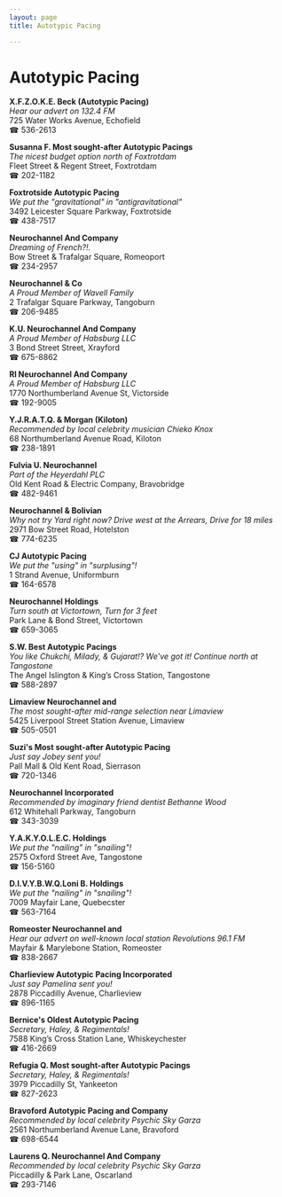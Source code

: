 ```yaml
---
layout: page 
title: Autotypic Pacing

---
```



# Autotypic Pacing


 **X.F.Z.O.K.E. Beck (Autotypic Pacing)**  
_Hear our advert on 132.4 FM_  
725 Water Works Avenue, Echofield  
☎ 536-2613

**Susanna F. Most sought-after Autotypic Pacings**  
_The nicest budget option north of Foxtrotdam_  
Fleet Street & Regent Street, Foxtrotdam  
☎ 202-1182

**Foxtrotside Autotypic Pacing**  
_We put the "gravitational" in "antigravitational"_  
3492 Leicester Square Parkway, Foxtrotside  
☎ 438-7517

**Neurochannel And Company**  
_Dreaming of French?!._  
Bow Street & Trafalgar Square, Romeoport  
☎ 234-2957

**Neurochannel & Co**  
_A Proud Member of Wavell Family_  
2 Trafalgar Square Parkway, Tangoburn  
☎ 206-9485

**K.U. Neurochannel And Company**  
_A Proud Member of Habsburg LLC_  
3 Bond Street Street, Xrayford  
☎ 675-8862

**Rl Neurochannel And Company**  
_A Proud Member of Habsburg LLC_  
1770 Northumberland Avenue St, Victorside  
☎ 192-9005

**Y.J.R.A.T.Q. & Morgan (Kiloton)**  
_Recommended by local celebrity musician Chieko Knox_  
68 Northumberland Avenue Road, Kiloton  
☎ 238-1891

**Fulvia U. Neurochannel**  
_Part of the Heyerdahl PLC_  
Old Kent Road & Electric Company, Bravobridge  
☎ 482-9461

**Neurochannel & Bolivian**  
_Why not try Yard right now? 
Drive west at the Arrears, Drive for 18 miles_  
2971 Bow Street Road, Hotelston  
☎ 774-6235

**CJ Autotypic Pacing**  
_We put the "using" in "surplusing"!_  
1 Strand Avenue, Uniformburn  
☎ 164-6578

**Neurochannel Holdings**  
_Turn south at Victortown, Turn for 3 feet_  
Park Lane & Bond Street, Victortown  
☎ 659-3065

**S.W. Best Autotypic Pacings**  
_You like Chukchi, Milady, & Gujarat!? We've got it! 
Continue north at Tangostone_  
The Angel Islington & King’s Cross Station, Tangostone  
☎ 588-2897

**Limaview Neurochannel and**  
_The most sought-after mid-range selection near Limaview_  
5425 Liverpool Street Station Avenue, Limaview  
☎ 505-0501

**Suzi's Most sought-after Autotypic Pacing**  
_Just say Jobey sent you!_  
Pall Mall & Old Kent Road, Sierrason  
☎ 720-1346

**Neurochannel Incorporated**  
_Recommended by imaginary friend dentist Bethanne Wood_  
612 Whitehall Parkway, Tangoburn  
☎ 343-3039

**Y.A.K.Y.O.L.E.C. Holdings**  
_We put the "nailing" in "snailing"!_  
2575 Oxford Street Ave, Tangostone  
☎ 156-5160

**D.I.V.Y.B.W.Q.Loni B. Holdings**  
_We put the "nailing" in "snailing"!_  
7009 Mayfair Lane, Quebecster  
☎ 563-7164

**Romeoster Neurochannel and**  
_Hear our advert on well-known local station Revolutions 96.1 FM_  
Mayfair & Marylebone Station, Romeoster  
☎ 838-2667

**Charlieview Autotypic Pacing Incorporated**  
_Just say Pamelina sent you!_  
2878 Piccadilly Avenue, Charlieview  
☎ 896-1165

**Bernice's Oldest Autotypic Pacing**  
_Secretary, Haley, & Regimentals!_  
7588 King’s Cross Station Lane, Whiskeychester  
☎ 416-2669

**Refugia Q. Most sought-after Autotypic Pacings**  
_Secretary, Haley, & Regimentals!_  
3979 Piccadilly St, Yankeeton  
☎ 827-2623

**Bravoford Autotypic Pacing and Company**  
_Recommended by local celebrity Psychic Sky Garza_  
2561 Northumberland Avenue Lane, Bravoford  
☎ 698-6544

**Laurens Q. Neurochannel And Company**  
_Recommended by local celebrity Psychic Sky Garza_  
Piccadilly & Park Lane, Oscarland  
☎ 293-7146

